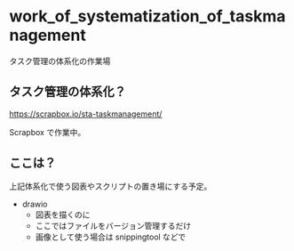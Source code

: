 # work_of_systematization_of_taskmanagement
タスク管理の体系化の作業場

## タスク管理の体系化？
https://scrapbox.io/sta-taskmanagement/

Scrapbox で作業中。

## ここは？
上記体系化で使う図表やスクリプトの置き場にする予定。

- drawio
    - 図表を描くのに
    - ここではファイルをバージョン管理するだけ
    - 画像として使う場合は snippingtool などで
